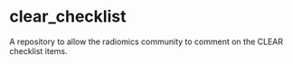 # clear_checklist
A repository to allow the radiomics community to comment on the CLEAR checklist items.
